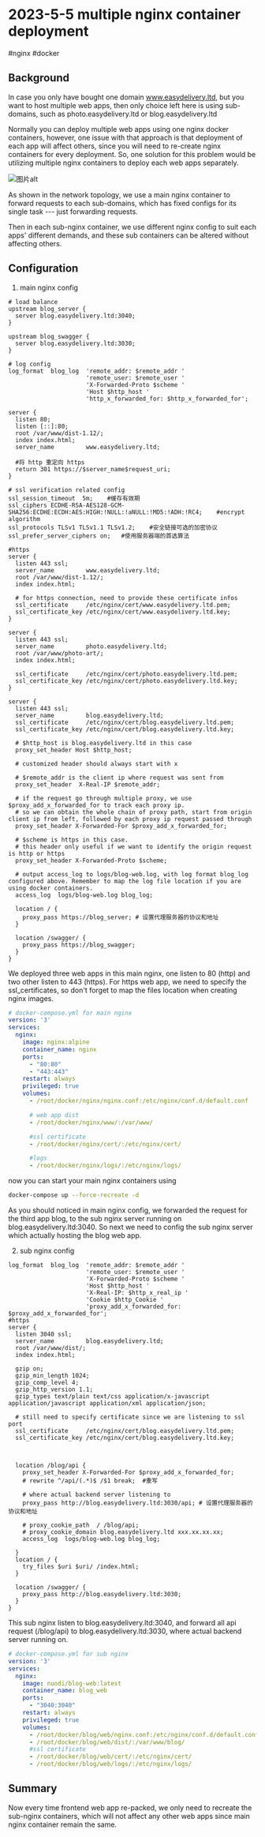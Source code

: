 # 2023-5-5 multiple nginx container deployment
<a> #nginx </a><a> #docker </a>

## Background
In case you only have bought one domain <a>www.easydelivery.ltd</a>, but you want to host multiple web apps, then only choice left here is using sub-domains, such as <a>photo.easydelivery.ltd</a> or <a>blog.easydelivery.ltd</a>

Normally you can deploy multiple web apps using one nginx docker containers, however, one issue with that approach is that deployment of each app will affect others, since you will need to re-create nginx containers for every deployment. So, one solution for this problem would be utilizing multiple nginx containers to deploy each web apps separately.

<img src="/assets/images/2023.5.5/1.png" alt="图片alt" title="图片title">

As shown in the network topology, we use a main nginx container to forward requests to each sub-domains, which has fixed configs for its single task --- just forwarding requests.

Then in each sub-nginx container, we use different nginx config to suit each apps' different demands, and these sub containers can be altered without affecting others.

## Configuration
1. main nginx config

```nginx
# load balance
upstream blog_server {
  server blog.easydelivery.ltd:3040;
}

upstream blog_swagger {
  server blog.easydelivery.ltd:3030;
}

# log config
log_format  blog_log  'remote_addr: $remote_addr '
                      'remote_user: $remote_user '
                      'X-Forwarded-Proto $scheme '
                      'Host $http_host '
                      'http_x_forwarded_for: $http_x_forwarded_for';

server {
  listen 80;
  listen [::]:80;
  root /var/www/dist-1.12/;
  index index.html;
  server_name         www.easydelivery.ltd;

  #将 http 重定向 https
  return 301 https://$server_name$request_uri;
}

# ssl verification related config
ssl_session_timeout  5m;    #缓存有效期
ssl_ciphers ECDHE-RSA-AES128-GCM-SHA256:ECDHE:ECDH:AES:HIGH:!NULL:!aNULL:!MD5:!ADH:!RC4;    #encrypt algorithm
ssl_protocols TLSv1 TLSv1.1 TLSv1.2;    #安全链接可选的加密协议
ssl_prefer_server_ciphers on;   #使用服务器端的首选算法

#https
server {
  listen 443 ssl;
  server_name         www.easydelivery.ltd;
  root /var/www/dist-1.12/;
  index index.html;

  # for https connection, need to provide these certificate infos
  ssl_certificate     /etc/nginx/cert/www.easydelivery.ltd.pem;
  ssl_certificate_key /etc/nginx/cert/www.easydelivery.ltd.key;
}

server {
  listen 443 ssl;
  server_name         photo.easydelivery.ltd;
  root /var/www/photo-art/;
  index index.html;

  ssl_certificate     /etc/nginx/cert/photo.easydelivery.ltd.pem;
  ssl_certificate_key /etc/nginx/cert/photo.easydelivery.ltd.key;
}

server {
  listen 443 ssl;
  server_name         blog.easydelivery.ltd;
  ssl_certificate     /etc/nginx/cert/blog.easydelivery.ltd.pem;
  ssl_certificate_key /etc/nginx/cert/blog.easydelivery.ltd.key;

  # $http_host is blog.easydelivery.ltd in this case
  proxy_set_header Host $http_host;

  # customized header should always start with x

  # $remote_addr is the client ip where request was sent from
  proxy_set_header  X-Real-IP $remote_addr;

  # if the request go through multiple proxy, we use $proxy_add_x_forwarded_for to track each proxy ip.
  # so we can obtain the whole chain of proxy path, start from origin client ip from left, followed by each proxy ip request passed through
  proxy_set_header X-Forwarded-For $proxy_add_x_forwarded_for;

  # $scheme is https in this case.
  # this header only useful if we want to identify the origin request is http or https
  proxy_set_header X-Forwarded-Proto $scheme;

  # output access_log to logs/blog-web.log, with log format blog_log configured above. Remember to map the log file location if you are using docker containers.
  access_log  logs/blog-web.log blog_log;

  location / {
    proxy_pass https://blog_server; # 设置代理服务器的协议和地址
  }

  location /swagger/ {
    proxy_pass https://blog_swagger;
  }
}
```

We deployed three web apps in this main nginx, one listen to 80 (http) and two other listen to 443 (https). For https web app, we need to specify the ssl_certificates, so don't forget to map the files location when creating nginx images.

```yml
# docker-compose.yml for main nginx
version: '3'
services:
  nginx:
    image: nginx:alpine
    container_name: nginx
    ports:
      - "80:80"
      - "443:443"
    restart: always
    privileged: true
    volumes:
      - /root/docker/nginx/nginx.conf:/etc/nginx/conf.d/default.conf

      # web app dist
      - /root/docker/nginx/www/:/var/www/

      #ssl certificate
      - /root/docker/nginx/cert/:/etc/nginx/cert/

      #logs
      - /root/docker/nginx/logs/:/etc/nginx/logs/

```

now you can start your main nginx containers using
```bash
docker-compose up --force-recreate -d
```

As you should noticed in main nginx config, we forwarded the request for the third app blog, to the sub nginx server running on <a>blog.easydelivery.ltd:3040</a>. So next we need to config the sub nginx server which actually hosting the blog web app.

2. sub nginx config
```nginx
log_format  blog_log  'remote_addr: $remote_addr '
                      'remote_user: $remote_user '
                      'X-Forwarded-Proto $scheme '
                      'Host $http_host '
                      'X-Real-IP: $http_x_real_ip '
                      'Cookie $http_Cookie '
                      'proxy_add_x_forwarded_for: $proxy_add_x_forwarded_for';
#https
server {
  listen 3040 ssl;
  server_name         blog.easydelivery.ltd;
  root /var/www/dist/;
  index index.html;

  gzip on;
  gzip_min_length 1024;
  gzip_comp_level 4;
  gzip_http_version 1.1;
  gzip_types text/plain text/css application/x-javascript application/javascript application/xml application/json;

  # still need to specify certificate since we are listening to ssl port
  ssl_certificate     /etc/nginx/cert/blog.easydelivery.ltd.pem;
  ssl_certificate_key /etc/nginx/cert/blog.easydelivery.ltd.key;



  location /blog/api {
    proxy_set_header X-Forwarded-For $proxy_add_x_forwarded_for;
    # rewrite ^/api/(.*)$ /$1 break;  #重写

    # where actual backend server listening to
    proxy_pass http://blog.easydelivery.ltd:3030/api; # 设置代理服务器的协议和地址

    # proxy_cookie_path  / /blog/api;
    # proxy_cookie_domain blog.easydelivery.ltd xxx.xx.xx.xx;
    access_log  logs/blog-web.log blog_log;

  }
  location / {
    try_files $uri $uri/ /index.html;
  }

  location /swagger/ {
    proxy_pass http://blog.easydelivery.ltd:3030;
  }
}
```

This sub nginx listen to <a>blog.easydelivery.ltd:3040</a>, and forward all api request (/blog/api) to <a>blog.easydelivery.ltd:3030</a>, where actual backend server running on.

```yml
# docker-compose.yml for sub nginx
version: '3'
services:
  nginx:
    image: nuodi/blog-web:latest
    container_name: blog_web
    ports:
      - "3040:3040"
    restart: always
    privileged: true
    volumes:
      - /root/docker/blog/web/nginx.conf:/etc/nginx/conf.d/default.conf
      - /root/docker/blog/web/dist/:/var/www/blog/
      #ssl certificate
      - /root/docker/blog/web/cert/:/etc/nginx/cert/
      - /root/docker/blog/web/logs/:/etc/nginx/logs/
```

## Summary
Now every time frontend web app re-packed, we only need to recreate the sub-nginx containers, which will not affect any other web apps since main nginx container remain the same.